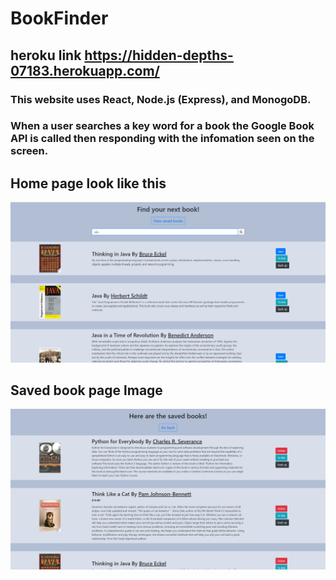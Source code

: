 # BookFinder

## heroku link https://hidden-depths-07183.herokuapp.com/

### This website uses React, Node.js (Express), and MonogoDB.
### When a user searches a key word for a book the Google Book API is called then responding with the infomation seen on the screen.

## Home page look like this

![home screen](homeInfo.PNG)

## Saved book page lmage

![Second screen](secondHome.PNG)